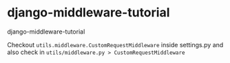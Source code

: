 # django-middleware-tutorial
django-middleware-tutorial


Checkout `utils.middleware.CustomRequestMiddleware` inside settings.py and also check in `utils/middleware.py > CustomRequestMiddleware`
